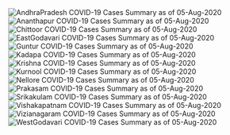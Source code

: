 
<img src="https://deepuhub.github.io/COVID-19/GraphsGenerated/05-Aug-2020/Last24Hrs_AndhraPradesh_05-Aug-2020.jpg" alt="AndhraPradesh COVID-19 Cases Summary as of 05-Aug-2020">
 <br>
<img src="https://deepuhub.github.io/COVID-19/GraphsGenerated/05-Aug-2020/Last24Hrs_Ananthapur_05-Aug-2020.jpg" alt="Ananthapur COVID-19 Cases Summary as of 05-Aug-2020">
 <br>
<img src="https://deepuhub.github.io/COVID-19/GraphsGenerated/05-Aug-2020/Last24Hrs_Chittoor_05-Aug-2020.jpg" alt="Chittoor COVID-19 Cases Summary as of 05-Aug-2020">
 <br>
<img src="https://deepuhub.github.io/COVID-19/GraphsGenerated/05-Aug-2020/Last24Hrs_EastGodavari_05-Aug-2020.jpg" alt="EastGodavari COVID-19 Cases Summary as of 05-Aug-2020">
 <br>
<img src="https://deepuhub.github.io/COVID-19/GraphsGenerated/05-Aug-2020/Last24Hrs_Guntur_05-Aug-2020.jpg" alt="Guntur COVID-19 Cases Summary as of 05-Aug-2020">
 <br>
<img src="https://deepuhub.github.io/COVID-19/GraphsGenerated/05-Aug-2020/Last24Hrs_Kadapa_05-Aug-2020.jpg" alt="Kadapa COVID-19 Cases Summary as of 05-Aug-2020">
 <br>
<img src="https://deepuhub.github.io/COVID-19/GraphsGenerated/05-Aug-2020/Last24Hrs_Krishna_05-Aug-2020.jpg" alt="Krishna COVID-19 Cases Summary as of 05-Aug-2020">
 <br>
<img src="https://deepuhub.github.io/COVID-19/GraphsGenerated/05-Aug-2020/Last24Hrs_Kurnool_05-Aug-2020.jpg" alt="Kurnool COVID-19 Cases Summary as of 05-Aug-2020">
 <br>
<img src="https://deepuhub.github.io/COVID-19/GraphsGenerated/05-Aug-2020/Last24Hrs_Nellore_05-Aug-2020.jpg" alt="Nellore COVID-19 Cases Summary as of 05-Aug-2020">
 <br>
<img src="https://deepuhub.github.io/COVID-19/GraphsGenerated/05-Aug-2020/Last24Hrs_Prakasam_05-Aug-2020.jpg" alt="Prakasam COVID-19 Cases Summary as of 05-Aug-2020">
 <br>
<img src="https://deepuhub.github.io/COVID-19/GraphsGenerated/05-Aug-2020/Last24Hrs_Srikakulam_05-Aug-2020.jpg" alt="Srikakulam COVID-19 Cases Summary as of 05-Aug-2020">
 <br>
<img src="https://deepuhub.github.io/COVID-19/GraphsGenerated/05-Aug-2020/Last24Hrs_Vishakapatnam_05-Aug-2020.jpg" alt="Vishakapatnam COVID-19 Cases Summary as of 05-Aug-2020">
 <br>
<img src="https://deepuhub.github.io/COVID-19/GraphsGenerated/05-Aug-2020/Last24Hrs_Vizianagaram_05-Aug-2020.jpg" alt="Vizianagaram COVID-19 Cases Summary as of 05-Aug-2020">
 <br>
<img src="https://deepuhub.github.io/COVID-19/GraphsGenerated/05-Aug-2020/Last24Hrs_WestGodavari_05-Aug-2020.jpg" alt="WestGodavari COVID-19 Cases Summary as of 05-Aug-2020">
 <br> 